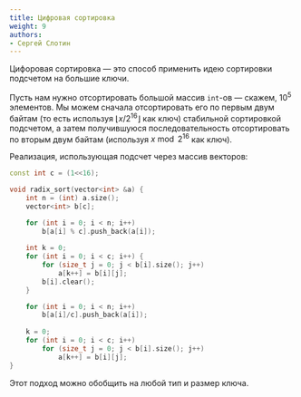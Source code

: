 ```yaml
---
title: Цифровая сортировка
weight: 9
authors:
- Сергей Слотин
---
```


Цифоровая сортировка — это способ применить идею сортировки подсчетом на большие ключи.

Пусть нам нужно отсортировать большой массив `int`-ов — скажем, $10^5$ элементов. Мы можем сначала отсортировать его по первым двум байтам (то есть используя $\lfloor x / 2^{16} \rfloor$ как ключ) стабильной сортировкой подсчетом, а затем получившуюся последовательность отсортировать по вторым двум байтам (используя $x \bmod 2^{16}$ как ключ).

Реализация, использующая подсчет через массив векторов:

```cpp
const int c = (1<<16);

void radix_sort(vector<int> &a) {
    int n = (int) a.size();
    vector<int> b[c];

    for (int i = 0; i < n; i++)
        b[a[i] % c].push_back(a[i]);
    
    int k = 0;
    for (int i = 0; i < c; i++) {
        for (size_t j = 0; j < b[i].size(); j++)
            a[k++] = b[i][j];
        b[i].clear();
    }

    for (int i = 0; i < n; i++)
        b[a[i]/c].push_back(a[i]);
    
    k = 0;
    for (int i = 0; i < c; i++)
        for (size_t j = 0; j < b[i].size(); j++)
            a[k++] = b[i][j];
}
```

Этот подход можно обобщить на любой тип и размер ключа.
